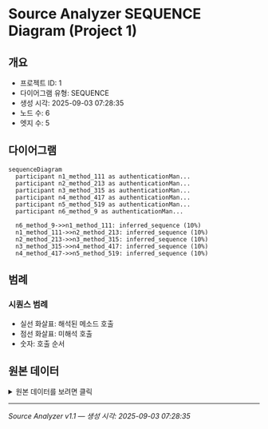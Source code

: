 # Source Analyzer SEQUENCE Diagram (Project 1)

## 개요
- 프로젝트 ID: 1
- 다이어그램 유형: SEQUENCE
- 생성 시각: 2025-09-03 07:28:35
- 노드 수: 6
- 엣지 수: 5

## 다이어그램

```mermaid
sequenceDiagram
  participant n1_method_111 as authenticationMan...
  participant n2_method_213 as authenticationMan...
  participant n3_method_315 as authenticationMan...
  participant n4_method_417 as authenticationMan...
  participant n5_method_519 as authenticationMan...
  participant n6_method_9 as authenticationMan...

  n6_method_9->>n1_method_111: inferred_sequence (10%)
  n1_method_111->>n2_method_213: inferred_sequence (10%)
  n2_method_213->>n3_method_315: inferred_sequence (10%)
  n3_method_315->>n4_method_417: inferred_sequence (10%)
  n4_method_417->>n5_method_519: inferred_sequence (10%)
```

## 범례

### 시퀀스 범례
- 실선 화살표: 해석된 메소드 호출
- 점선 화살표: 미해석 호출
- 숫자: 호출 순서

## 원본 데이터

<details>
<summary>원본 데이터를 보려면 클릭</summary>

노드 목록 (6)
```json
  method:9: authenticationManager() (method)
  method:111: authenticationManager() (method)
  method:213: authenticationManager() (method)
  method:315: authenticationManager() (method)
  method:417: authenticationManager() (method)
  method:519: authenticationManager() (method)
```

엣지 목록 (5)
```json
  method:9 -> method:111 (inferred_sequence)
  method:111 -> method:213 (inferred_sequence)
  method:213 -> method:315 (inferred_sequence)
  method:315 -> method:417 (inferred_sequence)
  method:417 -> method:519 (inferred_sequence)
```

</details>

---
*Source Analyzer v1.1 — 생성 시각: 2025-09-03 07:28:35*
